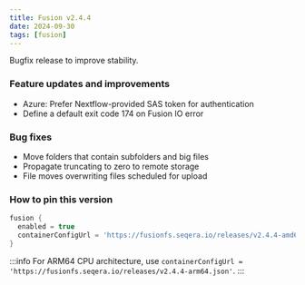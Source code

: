 ```yaml
---
title: Fusion v2.4.4
date: 2024-09-30
tags: [fusion]
---
```


Bugfix release to improve stability.

### Feature updates and improvements

- Azure: Prefer Nextflow-provided SAS token for authentication
- Define a default exit code 174 on Fusion IO error

### Bug fixes

- Move folders that contain subfolders and big files
- Propagate truncating to zero to remote storage
- File moves overwriting files scheduled for upload

### How to pin this version

```groovy
fusion {
  enabled = true
  containerConfigUrl = 'https://fusionfs.seqera.io/releases/v2.4.4-amd64.json'
}
```

:::info 
For ARM64 CPU architecture, use `containerConfigUrl = 'https://fusionfs.seqera.io/releases/v2.4.4-arm64.json'`.
:::
